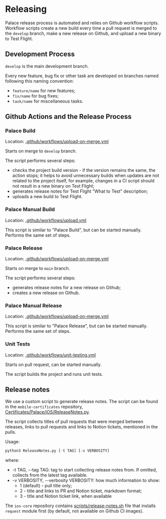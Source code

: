 # Releasing

Palace release process is automated and relies on Github workflow scripts. Workflow scripts create a new build every time a pull request is merged to the `develop` branch, make a new release on Github, and upload a new binary to Test Flight.

## Development Process

`develop` is the main development branch. 

Every new feature, bug fix or other task are developed on branches named following this naming convention:

- `feature/name` for new features;
- `fix/name` for bug fixes;
- `task/name` for miscellaneous tasks.

## Github Actions and the Release Process

### Palace Build

Location:  [.github/workflows/upload-on-merge.yml](https://github.com/ThePalaceProject/ios-core/blob/main/.github/workflows/upload-on-merge.yml)

Starts on merge to `develop` branch.

The script performs several steps:

- checks the project build version - if the version remains the same, the action stops; it helps to avoid unnecessary builds when updates are not related to the project itself, for example, changes in a CI script should not result in a new binary on Test Flight;
- generates release notes for Test Flight "What to Test" description;
- uploads a new build to Test Flight.

### Palace Manual Build

Location: [.github/workflows/upload.yml](https://github.com/ThePalaceProject/ios-core/blob/main/.github/workflows/upload.yml)

This script is similar to "Palace Build", but can be started manually. Performs the same set of steps.

### Palace Release

Location:  [.github/workflows/upload-on-merge.yml](https://github.com/ThePalaceProject/ios-core/blob/main/.github/workflows/release-on-merge.yml)

Starts on merge to `main` branch.

The script performs several steps:

- generates release notes for a new release on Github;
- creates a new release on Github.

### Palace Manual Release

Location:  [.github/workflows/upload-on-merge.yml](https://github.com/ThePalaceProject/ios-core/blob/main/.github/workflows/release.yml)

This script is similar to "Palace Release", but can be started manually. Performs the same set of steps.

### Unit Tests

Location: [.github/workflows/unit-testing.yml](https://github.com/ThePalaceProject/ios-core/blob/main/.github/workflows/unit-testing.yml)

Starts on pull request, can be started manually.

The script builds the project and runs unit tests.

## Release notes

We use a custom script to generate release notes. The script can be found in the `mobile-certificates` repository, [Certificates/Palace/iOS/ReleaseNotes.py](https://github.com/ThePalaceProject/mobile-certificates/blob/master/Certificates/Palace/iOS/ReleaseNotes.py).

The script collects titles of pull requests that were merged between releases, links to pull requests and links to Notion tickets, mentioned in the pulls.

Usage:

```python
python3 ReleaseNotes.py [-t TAG] [-v VERBOSITY]
```

where:

- -t TAG, --tag TAG: tag to start collecting release notes from. If omitted, collects from the latest tag available.
-  -v VERBOSITY, --verbosity VERBOSITY: how much information to show: 
    - 1 (default) - pull title only; 
    - 2 - title and links to PR and Notion ticket, markdown
                        format; 
    - 3 - title and Notion ticket link, when available

The `ios-core` repository contains [scripts/release-notes.sh](https://github.com/ThePalaceProject/ios-core/blob/develop/scripts/release-notes.sh) file that installs `request` module first (by default, not available on Github CI images).